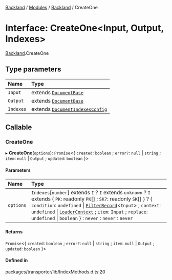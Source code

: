 [Backland](../README.md) / [Modules](../modules.md) / [Backland](../modules/Backland.md) / CreateOne

# Interface: CreateOne<Input, Output, Indexes\>

[Backland](../modules/Backland.md).CreateOne

## Type parameters

| Name | Type |
| :------ | :------ |
| `Input` | extends [`DocumentBase`](../modules/Backland.md#documentbase) |
| `Output` | extends [`DocumentBase`](../modules/Backland.md#documentbase) |
| `Indexes` | extends [`DocumentIndexesConfig`](Backland.DocumentIndexesConfig.md) |

## Callable

### CreateOne

▸ **CreateOne**(`options`): `Promise`<{ `created`: `boolean` ; `error?`: ``null`` \| `string` ; `item`: ``null`` \| `Output` ; `updated`: `boolean`  }\>

#### Parameters

| Name | Type |
| :------ | :------ |
| `options` | `Indexes`[`number`] extends `I` ? `I` extends `unknown` ? `I` extends { `PK`: readonly `PK`[] ; `SK?`: readonly `SK`[]  } ? { `condition`: `undefined` \| [`FilterRecord`](../modules/Backland.md#filterrecord)<`Input`\> ; `context`: `undefined` \| [`LoaderContext`](../modules/Backland.md#loadercontext) ; `item`: `Input` ; `replace`: `undefined` \| `boolean`  } : `never` : `never` : `never` |

#### Returns

`Promise`<{ `created`: `boolean` ; `error?`: ``null`` \| `string` ; `item`: ``null`` \| `Output` ; `updated`: `boolean`  }\>

#### Defined in

packages/transporter/lib/IndexMethods.d.ts:20
